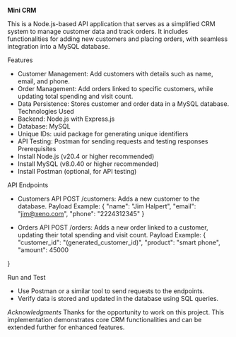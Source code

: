 **Mini CRM**

This is a Node.js-based API application that serves as a simplified CRM system to manage customer data and track orders. It includes functionalities for adding new customers and placing orders, with seamless integration into a MySQL database.

Features
- Customer Management: Add customers with details such as name, email, and phone.
- Order Management: Add orders linked to specific customers, while updating total spending and visit count.
- Data Persistence: Stores customer and order data in a MySQL database.
Technologies Used
- Backend: Node.js with Express.js
- Database: MySQL
- Unique IDs: uuid package for generating unique identifiers
- API Testing: Postman for sending requests and testing responses
Prerequisites
- Install Node.js (v20.4 or higher recommended)
- Install MySQL (v8.0.40 or higher recommended)
- Install Postman (optional, for API testing)

API Endpoints
- Customers API
POST /customers: Adds a new customer to the database.
Payload Example:
{
  "name": "Jim Halpert",
  "email": "jim@xeno.com",
  "phone": "2224312345"
}

- Orders API
POST /orders: Adds a new order linked to a customer, updating their total spending and visit count.
Payload Example:
{
    "customer_id": "(generated_customer_id)",
    "product": "smart phone",
    "amount": 45000

}

Run and Test
- Use Postman or a similar tool to send requests to the endpoints.
- Verify data is stored and updated in the database using SQL queries.
  
*Acknowledgments*
Thanks for the opportunity to work on this project. This implementation demonstrates core CRM functionalities and can be extended further for enhanced features.

